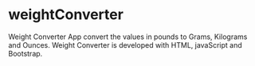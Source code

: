 # weightConverter
Weight Converter App convert the values in pounds to Grams, Kilograms and Ounces.
Weight Converter is developed with HTML, javaScript and Bootstrap.

